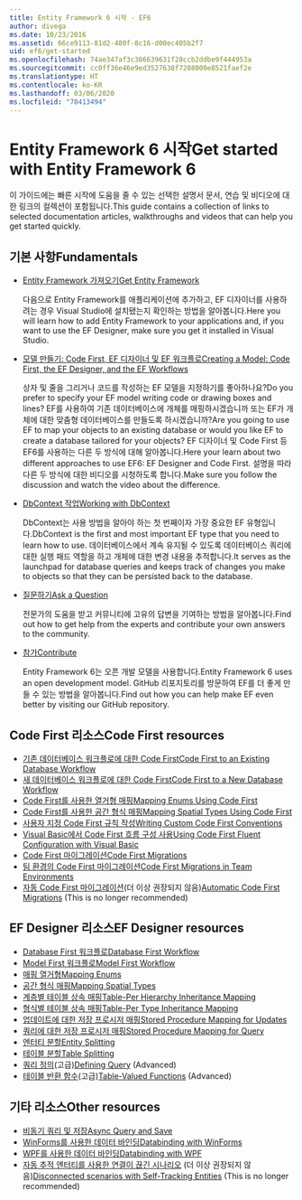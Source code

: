 ```yaml
---
title: Entity Framework 6 시작 - EF6
author: divega
ms.date: 10/23/2016
ms.assetid: 66ce9113-81d2-480f-8c16-d00ec405b2f7
uid: ef6/get-started
ms.openlocfilehash: 74ae347af3c386639631f28ccb2ddbe9f444953a
ms.sourcegitcommit: cc0ff36e46e9ed3527638f7208000e8521faef2e
ms.translationtype: HT
ms.contentlocale: ko-KR
ms.lasthandoff: 03/06/2020
ms.locfileid: "78413494"
---
```

# <a name="get-started-with-entity-framework-6"></a><span data-ttu-id="41b6d-102">Entity Framework 6 시작</span><span class="sxs-lookup"><span data-stu-id="41b6d-102">Get started with Entity Framework 6</span></span>

<span data-ttu-id="41b6d-103">이 가이드에는 빠른 시작에 도움을 줄 수 있는 선택한 설명서 문서, 연습 및 비디오에 대한 링크의 컬렉션이 포함됩니다.</span><span class="sxs-lookup"><span data-stu-id="41b6d-103">This guide contains a collection of links to selected documentation articles, walkthroughs and videos that can help you get started quickly.</span></span>

## <a name="fundamentals"></a><span data-ttu-id="41b6d-104">기본 사항</span><span class="sxs-lookup"><span data-stu-id="41b6d-104">Fundamentals</span></span>

* [<span data-ttu-id="41b6d-105">Entity Framework 가져오기</span><span class="sxs-lookup"><span data-stu-id="41b6d-105">Get Entity Framework</span></span>](~/ef6/fundamentals/install.md)

  <span data-ttu-id="41b6d-106">다음으로 Entity Framework를 애플리케이션에 추가하고, EF 디자이너를 사용하려는 경우 Visual Studio에 설치됐는지 확인하는 방법을 알아봅니다.</span><span class="sxs-lookup"><span data-stu-id="41b6d-106">Here you will learn how to add Entity Framework to your applications and, if you want to use the EF Designer, make sure you get it installed in Visual Studio.</span></span>

* [<span data-ttu-id="41b6d-107">모델 만들기: Code First, EF 디자이너 및 EF 워크플로</span><span class="sxs-lookup"><span data-stu-id="41b6d-107">Creating a Model: Code First, the EF Designer, and the EF Workflows</span></span>](~/ef6/modeling/index.md)

  <span data-ttu-id="41b6d-108">상자 및 줄을 그리거나 코드를 작성하는 EF 모델을 지정하기를 좋아하나요?</span><span class="sxs-lookup"><span data-stu-id="41b6d-108">Do you prefer to specify your EF model writing code or drawing boxes and lines?</span></span>
<span data-ttu-id="41b6d-109">EF를 사용하여 기존 데이터베이스에 개체를 매핑하시겠습니까 또는 EF가 개체에 대한 맞춤형 데이터베이스를 만들도록 하시겠습니까?</span><span class="sxs-lookup"><span data-stu-id="41b6d-109">Are you going to use EF to map your objects to an existing database or would you like EF to create a database tailored for your objects?</span></span>
<span data-ttu-id="41b6d-110">EF 디자이너 및 Code First 등 EF6를 사용하는 다른 두 방식에 대해 알아봅니다.</span><span class="sxs-lookup"><span data-stu-id="41b6d-110">Here your learn about two different approaches to use EF6: EF Designer and Code First.</span></span>
<span data-ttu-id="41b6d-111">설명을 따라 다른 두 방식에 대한 비디오를 시청하도록 합니다.</span><span class="sxs-lookup"><span data-stu-id="41b6d-111">Make sure you follow the discussion and watch the video about the difference.</span></span>

* [<span data-ttu-id="41b6d-112">DbContext 작업</span><span class="sxs-lookup"><span data-stu-id="41b6d-112">Working with DbContext</span></span>](~/ef6/fundamentals/working-with-dbcontext.md)

  <span data-ttu-id="41b6d-113">DbContext는 사용 방법을 알아야 하는 첫 번째이자 가장 중요한 EF 유형입니다.</span><span class="sxs-lookup"><span data-stu-id="41b6d-113">DbContext is the first and most important EF type that you need to learn how to use.</span></span> <span data-ttu-id="41b6d-114">데이터베이스에서 계속 유지될 수 있도록 데이터베이스 쿼리에 대한 실행 패드 역할을 하고 개체에 대한 변경 내용을 추적합니다.</span><span class="sxs-lookup"><span data-stu-id="41b6d-114">It serves as the launchpad for database queries and keeps track of changes you make to objects so that they can be persisted back to the database.</span></span>

* [<span data-ttu-id="41b6d-115">질문하기</span><span class="sxs-lookup"><span data-stu-id="41b6d-115">Ask a Question</span></span>](~/ef6/resources/get-help.md)

  <span data-ttu-id="41b6d-116">전문가의 도움을 받고 커뮤니티에 고유의 답변을 기여하는 방법을 알아봅니다.</span><span class="sxs-lookup"><span data-stu-id="41b6d-116">Find out how to get help from the experts and contribute your own answers to the community.</span></span>

* [<span data-ttu-id="41b6d-117">참가</span><span class="sxs-lookup"><span data-stu-id="41b6d-117">Contribute</span></span>](https://github.com/aspnet/EntityFramework6/)

  <span data-ttu-id="41b6d-118">Entity Framework 6는 오픈 개발 모델을 사용합니다.</span><span class="sxs-lookup"><span data-stu-id="41b6d-118">Entity Framework 6 uses an open development model.</span></span> <span data-ttu-id="41b6d-119">GitHub 리포지토리를 방문하여 EF를 더 좋게 만들 수 있는 방법을 알아봅니다.</span><span class="sxs-lookup"><span data-stu-id="41b6d-119">Find out how you can help make EF even better by visiting our GitHub repository.</span></span>

## <a name="code-first-resources"></a><span data-ttu-id="41b6d-120">Code First 리소스</span><span class="sxs-lookup"><span data-stu-id="41b6d-120">Code First resources</span></span>

  - [<span data-ttu-id="41b6d-121">기존 데이터베이스 워크플로에 대한 Code First</span><span class="sxs-lookup"><span data-stu-id="41b6d-121">Code First to an Existing Database Workflow</span></span>](~/ef6/modeling/code-first/workflows/existing-database.md)
  - [<span data-ttu-id="41b6d-122">새 데이터베이스 워크플로에 대한 Code First</span><span class="sxs-lookup"><span data-stu-id="41b6d-122">Code First to a New Database Workflow</span></span>](~/ef6/modeling/code-first/workflows/new-database.md)
  - [<span data-ttu-id="41b6d-123">Code First를 사용한 열거형 매핑</span><span class="sxs-lookup"><span data-stu-id="41b6d-123">Mapping Enums Using Code First</span></span>](~/ef6/modeling/code-first/data-types/enums.md)
  - [<span data-ttu-id="41b6d-124">Code First를 사용한 공간 형식 매핑</span><span class="sxs-lookup"><span data-stu-id="41b6d-124">Mapping Spatial Types Using Code First</span></span>](~/ef6/modeling/code-first/data-types/spatial.md)
  - [<span data-ttu-id="41b6d-125">사용자 지정 Code First 규칙 작성</span><span class="sxs-lookup"><span data-stu-id="41b6d-125">Writing Custom Code First Conventions</span></span>](~/ef6/modeling/code-first/conventions/custom.md)
  - [<span data-ttu-id="41b6d-126">Visual Basic에서 Code First 흐름 구성 사용</span><span class="sxs-lookup"><span data-stu-id="41b6d-126">Using Code First Fluent Configuration with Visual Basic</span></span>](~/ef6/modeling/code-first/fluent/vb.md)
  - [<span data-ttu-id="41b6d-127">Code First 마이그레이션</span><span class="sxs-lookup"><span data-stu-id="41b6d-127">Code First Migrations</span></span>](~/ef6/modeling/code-first/migrations/index.md)
  - [<span data-ttu-id="41b6d-128">팀 환경의 Code First 마이그레이션</span><span class="sxs-lookup"><span data-stu-id="41b6d-128">Code First Migrations in Team Environments</span></span>](~/ef6/modeling/code-first/migrations/teams.md)
  - <span data-ttu-id="41b6d-129">[자동 Code First 마이그레이션](~/ef6/modeling/code-first/migrations/automatic.md)(더 이상 권장되지 않음)</span><span class="sxs-lookup"><span data-stu-id="41b6d-129">[Automatic Code First Migrations](~/ef6/modeling/code-first/migrations/automatic.md) (This is no longer recommended)</span></span>

## <a name="ef-designer-resources"></a><span data-ttu-id="41b6d-130">EF Designer 리소스</span><span class="sxs-lookup"><span data-stu-id="41b6d-130">EF Designer resources</span></span>
  - [<span data-ttu-id="41b6d-131">Database First 워크플로</span><span class="sxs-lookup"><span data-stu-id="41b6d-131">Database First Workflow</span></span>](~/ef6/modeling/designer/workflows/database-first.md)
  - [<span data-ttu-id="41b6d-132">Model First 워크플로</span><span class="sxs-lookup"><span data-stu-id="41b6d-132">Model First Workflow</span></span>](~/ef6/modeling/designer/workflows/model-first.md)
  - [<span data-ttu-id="41b6d-133">매핑 열거형</span><span class="sxs-lookup"><span data-stu-id="41b6d-133">Mapping Enums</span></span>](~/ef6/modeling/designer/data-types/enums.md)
  - [<span data-ttu-id="41b6d-134">공간 형식 매핑</span><span class="sxs-lookup"><span data-stu-id="41b6d-134">Mapping Spatial Types</span></span>](~/ef6/modeling/designer/data-types/spatial.md)
  - [<span data-ttu-id="41b6d-135">계층별 테이블 상속 매핑</span><span class="sxs-lookup"><span data-stu-id="41b6d-135">Table-Per Hierarchy Inheritance Mapping</span></span>](~/ef6/modeling/designer/inheritance/tph.md)
  - [<span data-ttu-id="41b6d-136">형식별 테이블 상속 매핑</span><span class="sxs-lookup"><span data-stu-id="41b6d-136">Table-Per Type Inheritance Mapping</span></span>](~/ef6/modeling/designer/inheritance/tpt.md)
  - [<span data-ttu-id="41b6d-137">업데이트에 대한 저장 프로시저 매핑</span><span class="sxs-lookup"><span data-stu-id="41b6d-137">Stored Procedure Mapping for Updates</span></span>](~/ef6/modeling/designer/stored-procedures/cud.md)
  - [<span data-ttu-id="41b6d-138">쿼리에 대한 저장 프로시저 매핑</span><span class="sxs-lookup"><span data-stu-id="41b6d-138">Stored Procedure Mapping for Query</span></span>](~/ef6/modeling/designer/stored-procedures/query.md)
  - [<span data-ttu-id="41b6d-139">엔터티 분할</span><span class="sxs-lookup"><span data-stu-id="41b6d-139">Entity Splitting</span></span>](~/ef6/modeling/designer/entity-splitting.md)
  - [<span data-ttu-id="41b6d-140">테이블 분할</span><span class="sxs-lookup"><span data-stu-id="41b6d-140">Table Splitting</span></span>](~/ef6/modeling/designer/table-splitting.md)
  - <span data-ttu-id="41b6d-141">[쿼리 정의](~/ef6/modeling/designer/advanced/defining-query.md)(고급)</span><span class="sxs-lookup"><span data-stu-id="41b6d-141">[Defining Query](~/ef6/modeling/designer/advanced/defining-query.md) (Advanced)</span></span>
  - <span data-ttu-id="41b6d-142">[테이블 반환 함수](~/ef6/modeling/designer/advanced/tvfs.md)(고급)</span><span class="sxs-lookup"><span data-stu-id="41b6d-142">[Table-Valued Functions](~/ef6/modeling/designer/advanced/tvfs.md) (Advanced)</span></span>

## <a name="other-resources"></a><span data-ttu-id="41b6d-143">기타 리소스</span><span class="sxs-lookup"><span data-stu-id="41b6d-143">Other resources</span></span>
  - [<span data-ttu-id="41b6d-144">비동기 쿼리 및 저장</span><span class="sxs-lookup"><span data-stu-id="41b6d-144">Async Query and Save</span></span>](~/ef6/fundamentals/async.md)
  - [<span data-ttu-id="41b6d-145">WinForms를 사용한 데이터 바인딩</span><span class="sxs-lookup"><span data-stu-id="41b6d-145">Databinding with WinForms</span></span>](~/ef6/fundamentals/databinding/winforms.md)
  - [<span data-ttu-id="41b6d-146">WPF를 사용한 데이터 바인딩</span><span class="sxs-lookup"><span data-stu-id="41b6d-146">Databinding with WPF</span></span>](~/ef6/fundamentals/databinding/wpf.md)
  - <span data-ttu-id="41b6d-147">[자동 추적 엔터티를 사용한 연결이 끊긴 시나리오](~/ef6/fundamentals/disconnected-entities/self-tracking-entities/walkthrough.md) (더 이상 권장되지 않음)</span><span class="sxs-lookup"><span data-stu-id="41b6d-147">[Disconnected scenarios with Self-Tracking Entities](~/ef6/fundamentals/disconnected-entities/self-tracking-entities/walkthrough.md) (This is no longer recommended)</span></span>
